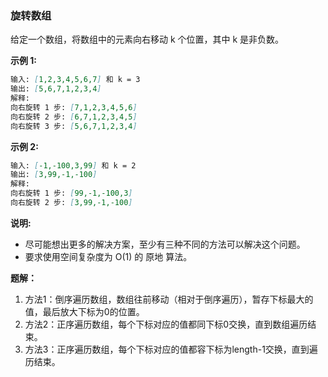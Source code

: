 ### 旋转数组
给定一个数组，将数组中的元素向右移动 k 个位置，其中 k 是非负数。

**示例 1:**
```markdown
输入: [1,2,3,4,5,6,7] 和 k = 3
输出: [5,6,7,1,2,3,4]
解释:
向右旋转 1 步: [7,1,2,3,4,5,6]
向右旋转 2 步: [6,7,1,2,3,4,5]
向右旋转 3 步: [5,6,7,1,2,3,4]
```

**示例 2:**
```markdown
输入: [-1,-100,3,99] 和 k = 2
输出: [3,99,-1,-100]
解释: 
向右旋转 1 步: [99,-1,-100,3]
向右旋转 2 步: [3,99,-1,-100]
```

**说明:**
* 尽可能想出更多的解决方案，至少有三种不同的方法可以解决这个问题。
* 要求使用空间复杂度为 O(1) 的 原地 算法。

**题解：**
1. 方法1：倒序遍历数组，数组往前移动（相对于倒序遍历），暂存下标最大的值，最后放大下标为0的位置。
2. 方法2：正序遍历数组，每个下标对应的值都同下标0交换，直到数组遍历结束。
3. 方法3：正序遍历数组，每个下标对应的值都容下标为length-1交换，直到遍历结束。
